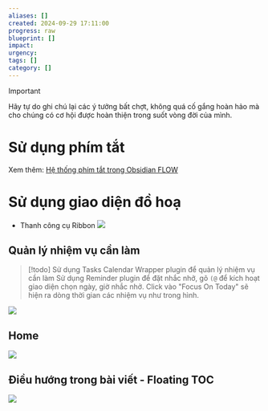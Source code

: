 ```yaml
---
aliases: []
created: 2024-09-29 17:11:00
progress: raw
blueprint: []
impact: 
urgency: 
tags: []
category: []
---
```


> [!important]
> Hãy tự do ghi chú lại các ý tưởng bất chợt, không quá cố gắng hoàn hảo mà cho chúng có cơ hội được hoàn thiện trong suốt vòng đời của mình.

# Sử dụng phím tắt

Xem thêm: [Hệ thống phím tắt trong Obsidian FLOW](../5.%20Exhibit/FLOW%20&%20PKM/Hệ%20thống%20phím%20tắt%20trong%20Obsidian%20FLOW.md)

# Sử dụng giao diện đồ hoạ
- Thanh công cụ Ribbon
![](../6.%20Vault/attachments/obsidian_flow_ribbon_navigation.png)

## Quản lý nhiệm vụ cần làm

> [!todo]
> Sử dụng Tasks Calendar Wrapper plugin để quản lý nhiệm vụ cần làm
> Sử dụng Reminder plugin để đặt nhắc nhở, gõ `(@` để kích hoạt giao diện chọn ngày, giờ nhắc nhở. Click vào "Focus On Today" sẽ hiện ra dòng thời gian các nhiệm vụ như trong hình.


![](../6.%20Vault/attachments/Pasted%20image%2020240929172844.png)

## Home

![](../6.%20Vault/attachments/Pasted%20image%2020240929173717.png)

## Điều hướng trong bài viết - Floating TOC

![](../6.%20Vault/attachments/floating_toc.png)